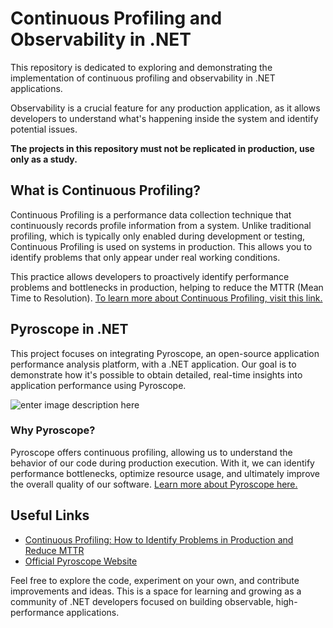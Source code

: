 # Continuous Profiling and Observability in .NET

This repository is dedicated to exploring and demonstrating the implementation of continuous profiling and observability in .NET applications.

Observability is a crucial feature for any production application, as it allows developers to understand what's happening inside the system and identify potential issues.

**The projects in this repository must not be replicated in production, use only as a study.**

## What is Continuous Profiling?

Continuous Profiling is a performance data collection technique that continuously records profile information from a system. Unlike traditional profiling, which is typically only enabled during development or testing, Continuous Profiling is used on systems in production. This allows you to identify problems that only appear under real working conditions.

This practice allows developers to proactively identify performance problems and bottlenecks in production, helping to reduce the MTTR (Mean Time to Resolution). [To learn more about Continuous Profiling, visit this link.](https://tiagotartari.net/continuous-profiling-como-identificar-problemas-em-producao-e-reduzir-o-mttr.html)

## Pyroscope in .NET

This project focuses on integrating Pyroscope, an open-source application performance analysis platform, with a .NET application. Our goal is to demonstrate how it's possible to obtain detailed, real-time insights into application performance using Pyroscope.

![enter image description here](http://tiagotartari.net/wp-content/uploads/2023/05/pyroscope-profiling.png)

### Why Pyroscope?
Pyroscope offers continuous profiling, allowing us to understand the behavior of our code during production execution. With it, we can identify performance bottlenecks, optimize resource usage, and ultimately improve the overall quality of our software. [Learn more about Pyroscope here.](https://pyroscope.io/)

## Useful Links

-   [Continuous Profiling: How to Identify Problems in Production and Reduce MTTR](https://tiagotartari.net/continuous-profiling-como-identificar-problemas-em-producao-e-reduzir-o-mttr.html)
-   [Official Pyroscope Website](https://pyroscope.io/)

Feel free to explore the code, experiment on your own, and contribute improvements and ideas. This is a space for learning and growing as a community of .NET developers focused on building observable, high-performance applications.
